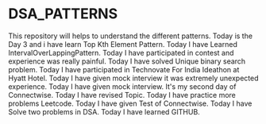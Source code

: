 # DSA_PATTERNS

This repository will helps to understand the different patterns. 
Today is the Day 3 and i have learn Top Kth Element Pattern.
Today I have Learned IntervalOverLappingPattern.
Today I have participated in contest and experience was really painful.
Today I have solved Unique binary search problem.
Today I have participated in Technovate For India Ideathon at Hyatt Hotel.
Today I have given mock interview it was extremely unexpected experience.
Today I have given mock interview. It's my second day of Connectwise.
Today I have revised Topic.
Today I have practice more problems Leetcode.
Today I have given Test of Connectwise.
Today I have Solve two problems in DSA.
Today I have learned GITHUB.

